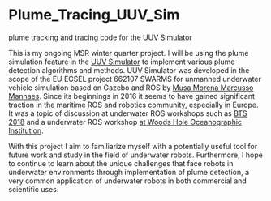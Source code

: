 # Plume_Tracing_UUV_Sim
plume tracking and tracing code for the UUV Simulator

This is my ongoing MSR winter quarter project. I will be using the plume simulation feature in the [UUV Simulator](https://github.com/uuvsimulator/uuv_simulator) to implement various plume detection algorithms and methods. UUV Simulator was developed in the scope of the EU ECSEL project 662107 SWARMS for unmanned underwater vehicle simulation based on Gazebo and ROS by [Musa Morena Marcusso Manhaes](https://github.com/musamarcusso). Since its beginnings in 2016 it seems to have gained significant traction in the maritime ROS and robotics community, especially in Europe. It was a topic of discussion at underwater ROS workshops such as [BTS 2018](https://discourse.ros.org/t/bts-2018-workshop-adoption-of-conventions-in-the-underwater-ros-community/5389) and a underwater ROS workshop [at Woods Hole Oceanographic Institution](https://discourse.ros.org/t/underwater-ros-workshop-woods-hole-oceanographic-institution/5197).

With this project I aim to familiarize myself with a potentially useful tool for future work and study in the field of underwater robots. Furthermore, I hope to continue to learn about the unique challenges that face robots in underwater environments through implementation of plume detection, a very common application of underwater robots in both commercial and scientific uses. 
